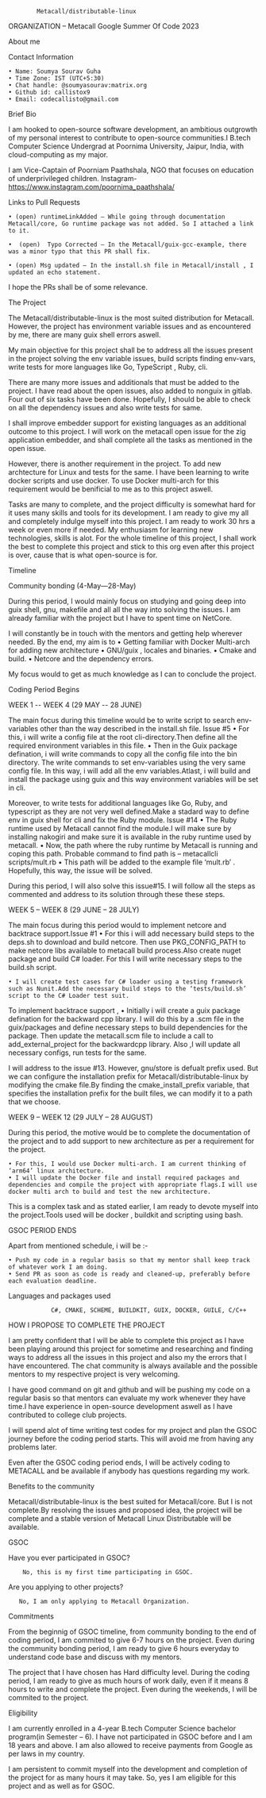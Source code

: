 











            Metacall/distributable-linux


ORGANIZATION – Metacall
Google Summer Of Code 2023


About me 

  Contact Information

    • Name: Soumya Sourav Guha
    • Time Zone: IST (UTC+5:30)
    • Chat handle: @soumyasourav:matrix.org
    • Github id: callistox9
    • Email: codecallisto@gmail.com


Brief Bio

I am hooked to open-source software development, an ambitious outgrowth of my personal interest 
to contribute to open-source communities.I B.tech Computer Science Undergrad at Poornima University, Jaipur, India, with cloud-computing as my major. 

I am Vice-Captain of Poorniam Paathshala, NGO that focuses on education of underprivileged children. Instagram-https://www.instagram.com/poornima_paathshala/

Links to Pull Requests
      
    • (open) runtimeLinkAdded – While going through documentation Metacall/core, Go runtime package was not added. So I attached a link to it.

    •  (open)  Typo Corrected – In the Metacall/guix-gcc-example, there was a minor typo that this PR shall fix.
      
    • (open) Msg updated – In the install.sh file in Metacall/install , I updated an echo statement.

I hope the PRs shall be of some relevance.

The Project
 
The Metacall/distributable-linux is the most suited distribution for Metacall. However, the project has environment variable issues and as encountered by me, there are many guix shell errors aswell.

My main objective for this project shall be to address all the issues present in the project solving the env variable issues, build scripts finding env-vars, write tests for more languages like Go, TypeScript , Ruby, cli.

There are many more issues and additionals that must be added to the project. I have read about the open issues, also added to nonguix in gitlab. Four out of six tasks have been done. Hopefully, I should be able to check on all the dependency issues and also write tests for same.

I shall improve embedder support for existing languages as an additional outcome to this project.
I will work on the metacall open issue for the zig application embedder, and shall complete all the tasks as mentioned in the open issue.

However, there is another requirement in the project. To add new archtecture for Linux and tests for the same. I have been learning to write docker scripts and use docker. To use Docker multi-arch for this requirement would be benificial to me as to this project aswell.

Tasks are many to complete, and the project difficulty is somewhat hard for it uses many skills and tools for its development. I am ready to give my all and completely indulge myself into this project.
I am ready to work 30 hrs a week or even more if needed. My enthusiasm for learning new technologies, skills is alot. For the whole timeline of this project, I shall work the best to complete this project and stick to this org even after this project is over, cause that is what open-source is for.

Timeline

Community bonding (4-May—28-May)

During this period, I would mainly focus on studying and going deep into guix shell, gnu, makefile and all all the way into solving the issues. I am already familiar with the project but I have to spent time on NetCore.

I will constantly be in touch with the mentors and getting help wherever needed. By the end, 
my aim is to 
    • Getting familiar with Docker Multi-arch for adding new architecture
    • GNU/guix , locales and binaries.
    • Cmake and build.
    • Netcore and the dependency errors.

My focus would to get as much knowledge as I can to conclude the project.
 
Coding Period Begins

WEEK 1 -- WEEK 4 (29 MAY -- 28 JUNE)

The main focus during this timeline would be to write script to search env-variables other than the way described in the install.sh file. Issue #5
    • For this, i will write a config file at the root cli-directory.Then define all the required environment variables in this file.
    • Then in the Guix package defination, i will write commands to copy all the config file into 
      the bin directory. The write commands to set env-variables using the very same config file.
      In this way, i will add all the env variables.Atlast, i will build and install the package using guix and this way environment variables will be set in cli.

Moreover, to write tests for additional languages like Go, Ruby, and typescript as they are not very well defined.Make a stadard way to define env in guix shell for cli and fix the Ruby module.
Issue #14
    • The Ruby runtime used by Metacall cannot find the module.I will make sure by installing nakogiri and make sure it is available in the ruby runtime used by metacall.
    • Now, the path where the ruby runtime by Metacall is running and coping this path.
      Probable command to find path is – metacallcli scripts/mult.rb
    • This path will be added to the example file ‘mult.rb’ . Hopefully, this way, the issue will be solved.


During this period, I will also solve this issue#15. I will follow all the steps as commented and address to its solution through these these steps.

WEEK 5 – WEEK 8 (29 JUNE – 28 JULY)

The main focus during this period would to implement netcore and backtrace support.Issue #1
    • For this i will add necessary build steps to the deps.sh to download and build netcore. Then use PKG_CONFIG_PATH to make netcore libs available to metacall build process.Also create nuget package and build C# loader. For this I will write necessary steps to the build.sh script.

    • I will create test cases for C# loader using a testing framework such as Nunit.Add the necessary build steps to the ‘tests/build.sh’ script to the C# Loader test suit.

To implement backtrace support , 
    • Initially i will create a guix package defination for the backward cpp library. I will do this by a .scm file in the guix/packages and define necessary steps to build dependencies for the package. Then update the metacall.scm file to include a call to add_external_project for the backwardcpp library. Also ,I will update all necessary configs, run tests for the same.

I will address to the issue #13. However, gnu/store is defualt prefix used. But we can configure the installation prefix for Metacall/distributable-linux by modifying the cmake file.By finding the cmake_install_prefix variable, that specifies the installation prefix for the built files, we can modify it to a path that we choose.




WEEK 9 – WEEK 12 (29 JULY – 28 AUGUST)
 
During this period, the motive would be to complete the documentation of the project and to add support to new architecture as per a requirement for the project.
 
    • For this, I would use Docker multi-arch. I am current thinking of ‘arm64’ linux architecture.
    • I will update the Docker file and install required packages and dependencies and compile the project with appropriate flags.I will use docker multi arch to build and test the new architecture.

This is a complex task and as stated earlier, I am ready to devote myself into the project.Tools used will be docker , buildkit and scripting using bash.

GSOC PERIOD ENDS


Apart from mentioned schedule, i will be :-

    • Push my code in a regular basis so that my mentor shall keep track of whatever work I am doing.
    • Send PR as soon as code is ready and cleaned-up, preferably before each evaluation deadline.

Languages and packages used

                C#, CMAKE, SCHEME, BUILDKIT, GUIX, DOCKER, GUILE, C/C++

HOW I PROPOSE TO COMPLETE THE PROJECT

I am pretty confident that I will be able to complete this project as I have been playing around this project for sometime and researching and finding ways to address all the issues in this project and also my the errors that I have encountered. The chat community is always available and the possible mentors to my respective project is very welcoming.

I have good command on git and github and will be pushing my code on a regular basis so that mentors can evaluate my work whenever they have time.I have experience in open-source development aswell as I have contributed to college club projects.

I will spend alot of time writing test codes for my project and plan the GSOC journey before the coding period starts. This will avoid me from having any problems later.

Even after the GSOC coding period ends, I will be actively coding to METACALL and be available if anybody has questions regarding my work.

Benefits to the community

Metacall/distributable-linux is the best suited for Metacall/core. But I is not complete.By resolving the issues and proposed idea, the project will be complete and a stable version of Metacall Linux Distributable will be available.




GSOC

Have you ever participated in GSOC?
     
        No, this is my first time participating in GSOC.


Are you applying to other projects?
    
       No, I am only applying to Metacall Organization.

Commitments

From the beginnig of GSOC timeline, from community bonding to the end of coding period, I am commited to give 6-7 hours on the project. Even during the community bonding period, I am ready to give 6 hours everyday to understand code base and discuss with my mentors.

The project that I have chosen has Hard difficulty level. During the coding period, I am ready to give as much hours of work daily, even if it means 8 hours to write and complete the project. Even during the weekends, I will be commited to the project. 

Eligibility

I am currently enrolled in a 4-year B.tech Computer Science bachelor program(in Semester – 6).
I have not participated in GSOC before and I am 18 years and above. I am also allowed to receive payments from Google as per laws in my country.

I am persistent to commit myself into the development and completion of the project for as many hours it may take. So, yes I am eligible for this project and as well as for GSOC.





















